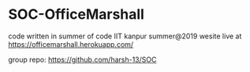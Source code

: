 # SOC-OfficeMarshall
code written in summer of code IIT kanpur summer@2019
wesite live at https://officemarshall.herokuapp.com/

group repo: https://github.com/harsh-13/SOC
